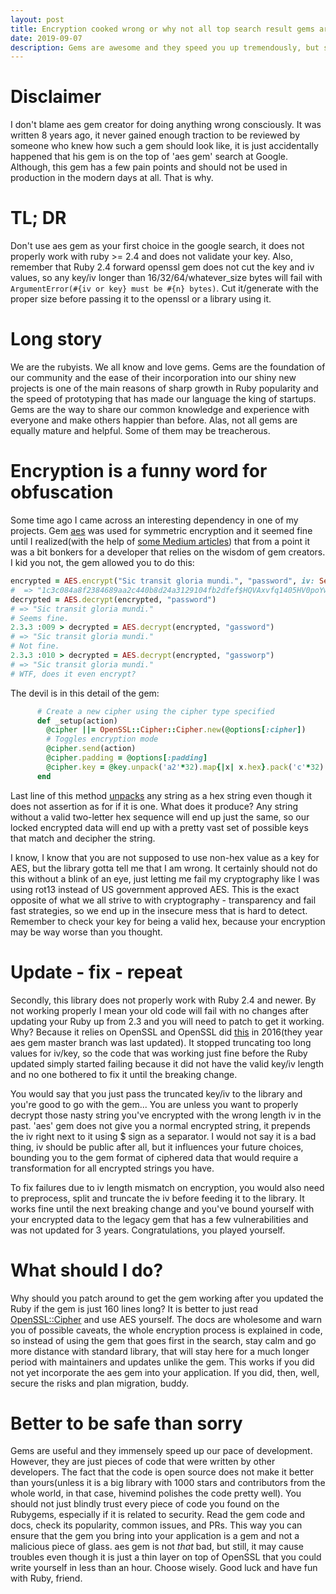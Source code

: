 ```yaml
---
layout: post
title: Encryption cooked wrong or why not all top search result gems are equally helpful
date: 2019-09-07
description: Gems are awesome and they speed you up tremendously, but sometimes they fall short and hit you in the weakest spot. How not to trick yourself into insecurity?
---
```


# Disclaimer
 I don't blame aes gem creator for doing anything wrong consciously. It was written 8 years ago, it never gained enough traction to be reviewed by someone who knew how such a gem should look like, it is just accidentally happened that his gem is on the top of 'aes gem' search at Google. Although, this gem has a few pain points and should not be used in production in the modern days at all. That is why.

# TL; DR

Don't use aes gem as your first choice in the google search, it does not properly work with ruby >= 2.4 and does not validate your key. Also, remember that Ruby 2.4 forward openssl gem does not cut the key and iv values, so any key/iv longer than 16/32/64/whatever_size bytes will fail with `ArgumentError(#{iv or key} must be #{n} bytes)`. Cut it/generate with the proper size before passing it to the openssl or a library using it.

# Long story

We are the rubyists. We all know and love gems. Gems are the foundation of our community and the ease of their incorporation into our shiny new projects is one of the main reasons of sharp growth in Ruby popularity and the speed of prototyping that has made our language the king of startups. Gems are the way to share our common knowledge and experience with everyone and make others happier than before. Alas, not all gems are equally mature and helpful. Some of them may be treacherous.

# Encryption is a funny word for obfuscation

Some time ago I came across an interesting dependency in one of my projects. Gem [aes](https://github.com/chicks/aes) was used for symmetric encryption and it seemed fine until I realized(with the help of [some Medium articles](https://blog.elpassion.com/simple-and-terrifying-encryption-story-c1f1d6707c07)) that from a point it was a bit bonkers for a developer that relies on the wisdom of gem creators. I kid you not, the gem allowed you to do this:

```ruby
encrypted = AES.encrypt("Sic transit gloria mundi.", "password", iv: SecureRandom.hex(22))
#  => "1c3c084a8f2384689aa2c440b8d24a3129104fb2dfef$HQVAxvfq1405HV0poYwC3zdEebWC05qhUlMkPbG+kLw="
decrypted = AES.decrypt(encrypted, "password")
# => "Sic transit gloria mundi."
# Seems fine.
2.3.3 :009 > decrypted = AES.decrypt(encrypted, "gassword")
# => "Sic transit gloria mundi."
# Not fine.
2.3.3 :010 > decrypted = AES.decrypt(encrypted, "gassworp")
# => "Sic transit gloria mundi."
# WTF, does it even encrypt?
```

The devil is in this detail of the gem:
```ruby
      # Create a new cipher using the cipher type specified
      def _setup(action)
        @cipher ||= OpenSSL::Cipher::Cipher.new(@options[:cipher])
        # Toggles encryption mode
        @cipher.send(action)
        @cipher.padding = @options[:padding]
        @cipher.key = @key.unpack('a2'*32).map{|x| x.hex}.pack('c'*32)
      end
```

Last line of this method [unpacks](https://apidock.com/ruby/String/unpack) any string as a hex string even though it does not assertion as for if it is one. What does it produce? Any string without a valid two-letter hex sequence will end up just the same, so our locked encrypted data will end up with a pretty vast set of possible keys that match and decipher the string.

I know, I know that you are not supposed to use non-hex value as a key for AES, but the library gotta tell me that I am wrong. It certainly should not do this without a blink of an eye, just letting me fail my cryptography like I was using rot13 instead of US government approved AES. This is the exact opposite of what we all strive to with cryptography - transparency and fail fast strategies, so we end up in the insecure mess that is hard to detect. Remember to check your key for being a valid hex, because your encryption may be way worse than you thought.

# Update - fix - repeat

Secondly, this library does not properly work with Ruby 2.4 and newer. By not working properly I mean your old code will fail with no changes after updating your Ruby up from 2.3 and you will need to patch to get it working. Why? Because it relies on OpenSSL and OpenSSL did [this](https://github.com/ruby/ruby/commit/ce635262f53b760284d56bb1027baebaaec175d1) in 2016(they year aes gem master branch was last updated). It stopped truncating too long values for iv/key, so the code that was working just fine before the Ruby updated simply started failing because it did not have the valid key/iv length and no one bothered to fix it until the breaking change.

 You would say that you just pass the truncated key/iv to the library and you're good to go with the gem... You are unless you want to properly decrypt those nasty string you've encrypted with the wrong length iv in the past. 'aes' gem does not give you a normal encrypted string, it prepends the iv right next to it using $ sign as a separator. I would not say it is a bad thing, iv should be public after all, but it influences your future choices, bounding you to the gem format of ciphered data that would require a transformation for all encrypted strings you have.

To fix failures due to iv length mismatch on encryption, you would also need to preprocess, split and truncate the iv before feeding it to the library. It works fine until the next breaking change and you've bound yourself with your encrypted data to the legacy gem that has a few vulnerabilities and was not updated for 3 years. Congratulations, you played yourself.

# What should I do?

 Why should you patch around to get the gem working after you updated the Ruby if the gem is just 160 lines long? It is better to just read [OpenSSL::Cipher](https://ruby-doc.org/stdlib-2.0.0/libdoc/openssl/rdoc/OpenSSL/Cipher.html) and use AES yourself. The docs are wholesome and warn you of possible caveats, the whole encryption process is explained in code, so instead of using the gem that goes first in the search, stay calm and go more distance with standard library, that will stay here for a much longer period with maintainers and updates unlike the gem. This works if you did not yet incorporate the aes gem into your application. If you did, then, well, secure the risks and plan migration, buddy.

# Better to be safe than sorry

Gems are useful and they immensely speed up our pace of development. However, they are just pieces of code that were written by other developers. The fact that the code is open source does not make it better than yours(unless it is a big library with 1000 stars and contributors from the whole world, in that case, hivemind polishes the code pretty well). You should not just blindly trust every piece of code you found on the Rubygems, especially if it is related to security. Read the gem code and docs, check its popularity, common issues, and PRs. This way you can ensure that the gem you bring into your application is a gem and not a malicious piece of glass. aes gem is not *that* bad, but still, it may cause troubles even though it is just a thin layer on top of OpenSSL that you could write yourself in less than an hour. Choose wisely. Good luck and have fun with Ruby, friend.
